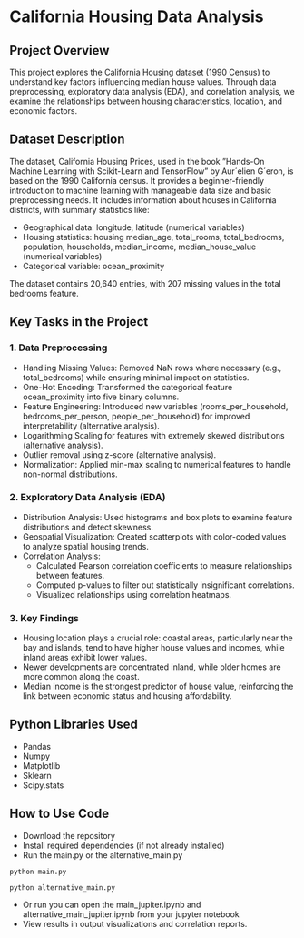 # California Housing Data Analysis

## Project Overview
This project explores the California Housing dataset (1990 Census) to understand key factors influencing median house values. Through data preprocessing, exploratory data analysis (EDA), and correlation analysis, we examine the relationships between housing characteristics, location, and economic factors.

## Dataset Description
The dataset, California Housing Prices, used in the book ”Hands-On Machine Learning with Scikit-Learn and
TensorFlow” by Aur´elien G´eron, is based on the 1990 California census. It provides a beginner-friendly introduction
to machine learning with manageable data size and basic preprocessing needs.
It includes information about houses in California districts, with summary statistics like:
- Geographical data: longitude, latitude (numerical variables)
- Housing statistics: housing median_age, total_rooms, total_bedrooms, population, households, median_income,
median_house_value (numerical variables)
- Categorical variable: ocean_proximity
  
The dataset contains 20,640 entries, with 207 missing values in the total bedrooms feature.

## Key Tasks in the Project
### 1. Data Preprocessing
- Handling Missing Values: Removed NaN rows where necessary (e.g., total_bedrooms) while ensuring minimal impact on statistics.
- One-Hot Encoding: Transformed the categorical feature ocean_proximity into five binary columns.
- Feature Engineering: Introduced new variables (rooms_per_household, bedrooms_per_person, people_per_household) for improved interpretability (alternative analysis).
- Logarithming Scaling for features with extremely skewed distributions (alternative analysis).
- Outlier removal using z-score (alternative analysis).
- Normalization: Applied min-max scaling to numerical features to handle non-normal distributions.

### 2. Exploratory Data Analysis (EDA)
- Distribution Analysis: Used histograms and box plots to examine feature distributions and detect skewness.
- Geospatial Visualization: Created scatterplots with color-coded values to analyze spatial housing trends.
- Correlation Analysis:
  - Calculated Pearson correlation coefficients to measure relationships between features.
  - Computed p-values to filter out statistically insignificant correlations.
  - Visualized relationships using correlation heatmaps.
  
### 3. Key Findings
- Housing location plays a crucial role: coastal areas, particularly near the bay and islands, tend to have higher house values and incomes, while inland areas exhibit lower values.
- Newer developments are concentrated inland, while older homes are more common along the coast.
- Median income is the strongest predictor of house value, reinforcing the link between economic status and housing affordability.

## Python Libraries Used
- Pandas
- Numpy
- Matplotlib
- Sklearn
- Scipy.stats

## How to Use Code
- Download the repository
- Install required dependencies (if not already installed)
- Run the main.py or the alternative_main.py
```
python main.py
```
```
python alternative_main.py
```
- Or run you can open the main_jupiter.ipynb and alternative_main_jupiter.ipynb from your jupyter notebook
- View results in output visualizations and correlation reports.

